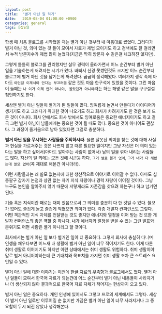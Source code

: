 ```yaml
---
layout: post
title:  "별거 아닌 일 하기"
date:   2019-08-04 01:00:00 +0900
categories: general
tags: [잡담]
---
```

학생 때 처음 블로그를 시작했을 때는 별거 아닌 것부터 내 마음대로 썼었다.
그러다가 별거 아닌 것, 의미 있는 것 들이 모여서 자료가 제법 모이기도 하고 검색에도 잘 걸리면서 누적 방문자수가 제법 많이 늘었다(지금은 딱히 방문자 수 같은걸 체크하진 않지만).

그렇게 틈틈히 블로그를 관리했지만 실무 경력이 올라가면서 어느 순간부터 별거 아닌 일을 기술하는게 꺼려지는 시기가 왔다.
바빠서 신경 못썼던것도 크지만 어느 순간부터 블로그에 별거 아닌 것을 남기는게 꺼려졌다. 곰곰히 생각해봤다.
여러가지 생각 속에 아마도 `이런걸 이제서야 안다는 부끄러움` 같은 것도 마음 한구석에 있었을 것이다.
그런 마음이 들때는 `나 이거 이제 안거 아니야, 몰랐던거 아니야`라는 하는 해명 같은 말을 구구절절 첨언하기도 한다.

세상엔 별거 아닌 일들이 별거가 된 일들이 많다. 잉여롭게 놀면서 만들다가 아이디어가 생기기도 하고 그러다가 위대한 것이 나오기도 하고 회사가 차려지기도 한 것은 보기 드문 것이 아니다.
회사 안에서도 회사 밖에서도 잉여로움은 중요한 에너지이기도 하고 결국 그런 별거 아님이 남들에게는 중요한 것이 될 때도 많다.
중요한 것이 아니어도 괜찮다. 그 과정이 즐거움으로 남아 있었다면 그걸로 충분하다.

**별거 아닌 일을 무시하는 사람들을 주의하시라.**
물론 잘못된 의미를 찾는 것에 대해 사실과 현실을 가르쳐주는 것은 나쁘지 않고 때론 필요한 일이지만
그냥 자신은 더 의미 있는 다는 말을 하고 싶어서(아마도 알아주는 사람이 없어서) 남의 일을 깎아 내리는 사람들도 많다. 자신의 일 외에는 모든 것에 시큰둥 하다. `그거 별로 볼거 없어`, `그거 내가 다 해봤는데 쓸모 없어`(꼭 제대로 해본건 아니더라).

이런 사람들과는 왜 쓸모 없는지에 대한 생산적으로 이야기로 이어갈 수 없다. 아마도 십중팔구 갑자기 논점과 상관 없는 자기 지식 자랑이나 경력 자랑이 이어질 것이다.
그냥 누구도 본인을 알아주지 않기 때문에 저렇게라도 자존감을 찾으려 하는구나 하고 넘기면 된다.

기술 혹은 지식이란 때로는 재미 있음으로써 그 의미를 충분히 다 한 것일 수 있다. 쓸모가 없어도 즐겁게 놀고 즐겁게 익혔으면 의미가 있다.
각종 개발자 컨퍼런스도 그렇다. 어떤 객관적인 지식 자체를 전달받는 것도 좋지만 에너지와 열정을 이어 받는 것 또한 개발자 컨퍼런스의 좋은 역할 중 하나다.
내가 에너지와 열정을 받을 수 있는 그런 발표와 분위기도 어떤 사람은 별거 아니라고 할 것이다.

회사에서는 별거 아닌 일 보다 별거인 일이 더 중요하다.
그렇게 회사에 충실히 다니며 인생을 채우다보면 어느새 내 생활에 별거 아닌 일이 너무 적어지기도 한다. 이게 다른 취미 생활로 이어지기도 하지만 이런 상태에서는 취미 생활도 위험하다. 취미 생활이야 말로 별거 아니어야하는데 큰 기대치와 목표치를 가지면 취미 생활 조차 큰 스트레스 요인일 수 있다.

별거 아닌 일에 대한 이야기는 이전에 [한글 자료의 부족함과 블로그](/2019-03-20-korean-materials-and-blog)에서도 했다. 별거 아닌 일들이 모여서 한국어 자료가 되는건데 어느 순간부터 별거 아닌 내용들이 사라지거나 더 생산되지 않아 결과적으로 한국어 자료 자체가 적어지는 현상까지 오고 있다.

별거 아닌 일은 중요하다. 개인 인생에 있어서도 그렇고 프로의 세계에서도 그렇다. 세상이 별거 아닌 일로만 이루어질 순 없지만 가끔은 별거 아닌 일이 너무 사라지거나 그 중요함이 무시 되진 않았나 생각해본다.